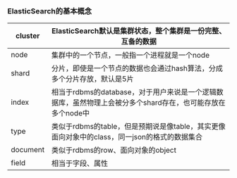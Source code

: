 ### ElasticSearch的基本概念

| cluster  | ElasticSearch默认是集群状态，整个集群是一份完整、互备的数据  |
| -------- | ------------------------------------------------------------ |
| node     | 集群中的一个节点，一般指一个进程就是一个node                 |
| shard    | 分片，即使是一个节点的数据也会通过hash算法，分成多个分片存放，默认是5片 |
| index    | 相当于rdbms的database，对于用户来说是一个逻辑数据库，虽然物理上会被分多个shard存在，也可能存放在多个node中 |
| type     | 类似于rdbms的table，但是预期说是像table，其实更像面向对象中的class，同一json的格式的数据集合 |
| document | 类似于rdbms的row、面向对象的object                           |
| field    | 相当于字段、属性                                             |

